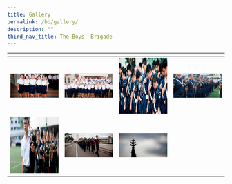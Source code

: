 ```yaml
---
title: Gallery
permalink: /bb/gallery/
description: ""
third_nav_title: The Boys' Brigade
---
```

<table>
<thead>
  <tr>
    <th style="width:200px"></th>
    <th style="width:200px"></th>
    <th style="width:200px"></th>
		<th style="width:200px"></th>
  </tr>
</thead>
<tbody>
  <tr>
    <td style ="text-align:center"><a href="/images/bb1.jpeg"> <img src="/images/bb1.jpeg" style="width:200px"></a></td>
    <td style ="text-align:center"><a href="/images/bb2.jpeg"> <img src="/images/bb2.jpeg" style="width:200px"></a></td>
    <td style ="text-align:center"><a href="/images/bb3.jpeg"> <img src="/images/bb3.jpeg" style="width:200px; height: 130px"></a></td>
    <td style ="text-align:center"><a href="/images/bb4.jpeg"> <img src="/images/bb4.jpeg" style="width:200px"></a></td>
  </tr>
   <tr>
    <td style ="text-align:center"><a href="/images/bb5.jpeg"> <img src="/images/bb5.jpeg" style="width:200px; height: 130px"></a></td>
    <td style ="text-align:center"><a href="/images/bb6.jpeg"> <img src="/images/bb6.jpeg" style="width:200px"></a></td>
    <td style ="text-align:center"><a href="/images/bb7.jpeg"> <img src="/images/bb7.jpeg" style="width:200px"></a></td>
  </tr>
</tbody>
</table>

